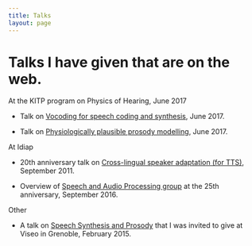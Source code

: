 ```yaml
---
title: Talks
layout: page
---
```


# Talks I have given that are on the web.

At the KITP program on Physics of Hearing, June 2017

* Talk on
  [Vocoding for speech coding and synthesis](http://online.kitp.ucsb.edu/online/hearing17/garner/),
  June 2017.

* Talk on
  [Physiologically plausible prosody modelling](http://online.kitp.ucsb.edu/online/hearing17/garner2/),
  June 2017.

At Idiap

* 20th anniversary talk on
  [Cross-lingual speaker adaptation (for TTS)](https://portal.klewel.com/watch/webcast/idiap-20th-anniversary-im2-summer-institute/talk/9),
  September 2011.

* Overview of
  [Speech and Audio Processing group](https://portal.klewel.com/watch/webcast/idiap-journee-innovation-2016/talk/2)
  at the 25th anniversary, September 2016.

Other

* A talk on
  [Speech Synthesis and Prosody](http://www.viseo.com/en/evenement/speech-synthesis-and-prosody)
  that I was invited to give at Viseo in Grenoble, February 2015.
